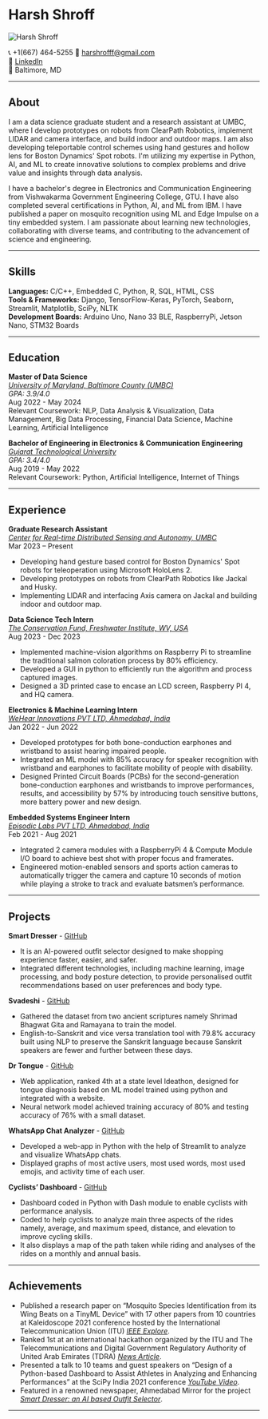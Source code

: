 # Harsh Shroff

![Harsh Shroff](https://github.com/HarshShroff/UMBC-DATA606-FALL2023-MONDAY/blob/main/harsh_passportpic_new.jpeg)

📞 +1(667) 464-5255  📧 harshrofff@gmail.com  
🔗 [LinkedIn](https://www.linkedin.com/in/harshroff/)  
📍 Baltimore, MD  

---
## About  
I am a data science graduate student and a research assistant at UMBC, where I develop prototypes on robots from ClearPath Robotics, implement LIDAR and camera interface, and build indoor and outdoor maps. I am also developing teleportable control schemes using hand gestures and hollow lens for Boston Dynamics' Spot robots. I'm utilizing my expertise in Python, AI, and ML to create innovative solutions to complex problems and drive value and insights through data analysis.

I have a bachelor's degree in Electronics and Communication Engineering from Vishwakarma Government Engineering College, GTU. I have also completed several certifications in Python, AI, and ML from IBM. I have published a paper on mosquito recognition using ML and Edge Impulse on a tiny embedded system. I am passionate about learning new technologies, collaborating with diverse teams, and contributing to the advancement of science and engineering.

---

## Skills
**Languages:** C/C++, Embedded C, Python, R, SQL, HTML, CSS  
**Tools & Frameworks:** Django, TensorFlow-Keras, PyTorch, Seaborn, Streamlit, Matplotlib, SciPy, NLTK  
**Development Boards:** Arduino Uno, Nano 33 BLE, RaspberryPi, Jetson Nano, STM32 Boards

---
## Education
**Master of Data Science**  
*[University of Maryland, Baltimore County (UMBC)](https://umbc.edu/)*  
*GPA: 3.9/4.0*  
Aug 2022 - May 2024  
Relevant Coursework: NLP, Data Analysis & Visualization, Data Management, Big Data Processing, Financial Data Science, Machine Learning, Artificial Intelligence  

**Bachelor of Engineering in Electronics & Communication Engineering**  
*[Gujarat Technological University](https://gtu.ac.in/)*  
*GPA: 3.4/4.0*  
Aug 2019 - May 2022  
Relevant Coursework: Python, Artificial Intelligence, Internet of Things

---

## Experience
**Graduate Research Assistant**  
*[Center for Real-time Distributed Sensing and Autonomy, UMBC](https://cards.umbc.edu/)*  
Mar 2023 – Present  
- Developing hand gesture based control for Boston Dynamics' Spot robots for teleoperation using Microsoft HoloLens 2.
- Developing prototypes on robots from ClearPath Robotics like Jackal and Husky.
- Implementing LIDAR and interfacing Axis camera on Jackal and building indoor and outdoor map.

**Data Science Tech Intern**  
*[The Conservation Fund, Freshwater Institute, WV, USA](https://www.conservationfund.org/our-work/freshwater-institute)*  
Aug 2023 - Dec 2023
- Implemented machine-vision algorithms on Raspberry Pi to streamline the traditional salmon coloration process by 80% efficiency.
- Developed a GUI in python to efficiently run the algorithm and process captured images.
- Designed a 3D printed case to encase an LCD screen, Raspberry PI 4, and HQ camera.

**Electronics & Machine Learning Intern**  
*[WeHear Innovations PVT LTD, Ahmedabad, India](https://wehear.in/)*  
Jan 2022 - Jun 2022  
- Developed prototypes for both bone-conduction earphones and wristband to assist hearing impaired people.
- Integrated an ML model with 85% accuracy for speaker recognition with wristband and earphones to facilitate mobility of people with disability.
- Designed Printed Circuit Boards (PCBs) for the second-generation bone-conduction earphones and wristbands to improve performances, results, and accessibility by 57% by introducing touch sensitive buttons, more battery power and new design.

**Embedded Systems Engineer Intern**  
*[Episodic Labs PVT LTD, Ahmedabad, India](https://www.bemrr.com/)*  
Feb 2021 - Aug 2021  
- Integrated 2 camera modules with a RaspberryPi 4 & Compute Module I/O board to achieve best shot with proper focus and framerates.
- Engineered motion-enabled sensors and sports action cameras to automatically trigger the camera and capture 10 seconds of motion while playing a stroke to track and evaluate batsmen’s performance.

---

## Projects  
**Smart Dresser** - [GitHub](https://github.com/Ommakwana/SmartDresser)  
- It is an AI-powered outfit selector designed to make shopping experience faster, easier, and safer.
- Integrated different technologies, including machine learning, image processing, and body posture detection, to provide personalised outfit recommendations based on user preferences and body type.

**Svadeshi** - [GitHub](https://github.com/HarshShroff/Svadeshi)
- Gathered the dataset from two ancient scriptures namely Shrimad Bhagwat Gita and Ramayana to train the model.
- English-to-Sanskrit and vice versa translation tool with 79.8% accuracy built using NLP to preserve the Sanskrit language because Sanskrit speakers are fewer and further between these days.


**Dr Tongue** - [GitHub](https://github.com/HarshShroff/Dr_Tongue)
- Web application, ranked 4th at a state level Ideathon, designed for tongue diagnosis based on ML model trained using python and integrated with a website.
- Neural network model achieved training accuracy of 80% and testing accuracy of 76% with a small dataset.


**WhatsApp Chat Analyzer** - [GitHub](https://github.com/HarshShroff/WhatsApp-Chat-Analyzer)
- Developed a web-app in Python with the help of Streamlit to analyze and visualize WhatsApp chats.
- Displayed graphs of most active users, most used words, most used emojis, and activity time of each user.


**Cyclists’ Dashboard** - [GitHub](https://github.com/HarshShroff/Dash4Athletes)
- Dashboard coded in Python with Dash module to enable cyclists with performance analysis.
- Coded to help cyclists to analyze main three aspects of the rides namely, average, and maximum speed,  distance, and elevation to improve cycling skills.
- It also displays a map of the path taken while riding and analyses of the rides on a monthly and annual basis. 


---

## Achievements
- Published a research paper on “Mosquito Species Identification from its Wing Beats on a TinyML Device” with 17 other papers from 10 countries at Kaleidoscope 2021 conference hosted by the International Telecommunication  Union (ITU) *[IEEE Explore](https://ieeexplore.ieee.org/document/9662116)*.
- Ranked 1st at an international hackathon organized by the ITU and The Telecommunications and Digital Government Regulatory  Authority  of  United  Arab  Emirates  (TDRA) *[News Article](https://ahmedabadmirror.com/city-engg-student-tops-in-hackathon/81819197.html)*.
- Presented a talk to 10 teams and guest speakers on “Design of a Python-based Dashboard to Assist Athletes in Analyzing and Enhancing Performances” at the SciPy India 2021 conference *[YouTube Video](https://www.youtube.com/watch?v=gvnl0ZfR4DM&ab_channel=KiranTrivedi)*.
- Featured in a renowned newspaper, Ahmedabad Mirror for the project *[Smart Dresser: an AI based Outfit Selector](https://ahmedabadmirror.com/covid-innovation-by-vgec-students/81801558.html)*.


---
